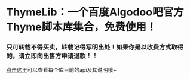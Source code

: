 # ThymeLib：一个百度Algodoo吧官方Thyme脚本库集合，免费使用！
### 只可转载不得买卖，转载记得写明出处！如果你是以收费方式取得的，请立即向出售方申请退款！！

[点击这里](https://github.com/alonecm/ThymeLib/wiki)可以查看每个库目前的api及其说明哦~

